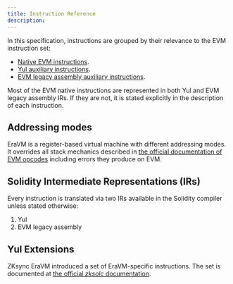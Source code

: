 ```yaml
---
title: Instruction Reference
description:
---
```


In this specification, instructions are grouped by their relevance to the EVM instruction set:

- [Native EVM instructions](instructions/evm).
- [Yul auxiliary instructions](instructions/yul).
- [EVM legacy assembly auxiliary instructions](instructions/evmla).

Most of the EVM native instructions are represented in both Yul and EVM legacy assembly IRs. If they are not, it is
stated explicitly in the description of each instruction.

## Addressing modes

EraVM is a register-based virtual machine with different addressing modes.
It overrides all stack mechanics described in [the official documentation of EVM opcodes](https://www.evm.codes/) including
errors they produce on EVM.

## Solidity Intermediate Representations (IRs)

Every instruction is translated via two IRs available in the Solidity compiler unless stated otherwise:

1. Yul
2. EVM legacy assembly

## Yul Extensions

ZKsync EraVM introduced a set of EraVM-specific instructions. The set is documented at [the official *zksolc* documentation](https://matter-labs.github.io/era-compiler-solidity/latest/).
